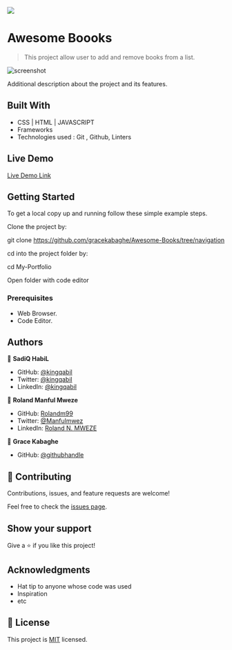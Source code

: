 ![](https://img.shields.io/badge/Microverse-blueviolet)

# Awesome Boooks

> This project allow user to add and remove books from a list.

![screenshot](./app_screenshot.png)

Additional description about the project and its features.

## Built With

- CSS | HTML | JAVASCRIPT
- Frameworks
- Technologies used : Git , Github, Linters

## Live Demo

[Live Demo Link](https://awesomebookshelf.netlify.app/)


## Getting Started

To get a local copy up and running follow these simple example steps.

Clone the project by:

git clone https://github.com/gracekabaghe/Awesome-Books/tree/navigation

cd into the project folder by:

cd My-Portfolio

Open folder with code editor
### Prerequisites

- Web Browser.
- Code Editor.


## Authors

👤 **SadiQ HabiL**

- GitHub: [@kingqabil](https://github.com/kingqabil)
- Twitter: [@kingqabil](https://twitter.com/kingqabil)
- LinkedIn: [@kingqabil](https://linkedin.com/in/kingqabil)

👤 **Roland Manful Mweze**

- GitHub: [Rolandm99](https://github.com/RolandM99)
- Twitter: [@Manfulmwez](https://twitter.com/ManfulMwez)
- LinkedIn: [Roland N. MWEZE](https://www.linkedin.com/in/roland-n-mweze-8b1045189/)

👤 **Grace Kabaghe**

- GitHub: [@githubhandle](https://github.com/gracekabaghe)

## 🤝 Contributing

Contributions, issues, and feature requests are welcome!

Feel free to check the [issues page](../../issues/).

## Show your support

Give a ⭐️ if you like this project!

## Acknowledgments

- Hat tip to anyone whose code was used
- Inspiration
- etc

## 📝 License

This project is [MIT](./MIT.md) licensed.
